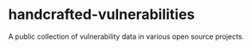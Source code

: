 # handcrafted-vulnerabilities
A public collection of vulnerability data in various open source projects.
